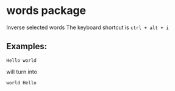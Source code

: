 # words package
Inverse selected words The keyboard shortcut is `ctrl + alt + i`

## Examples:

```
Hello world
```

will turn into
``` 
world Hello
```